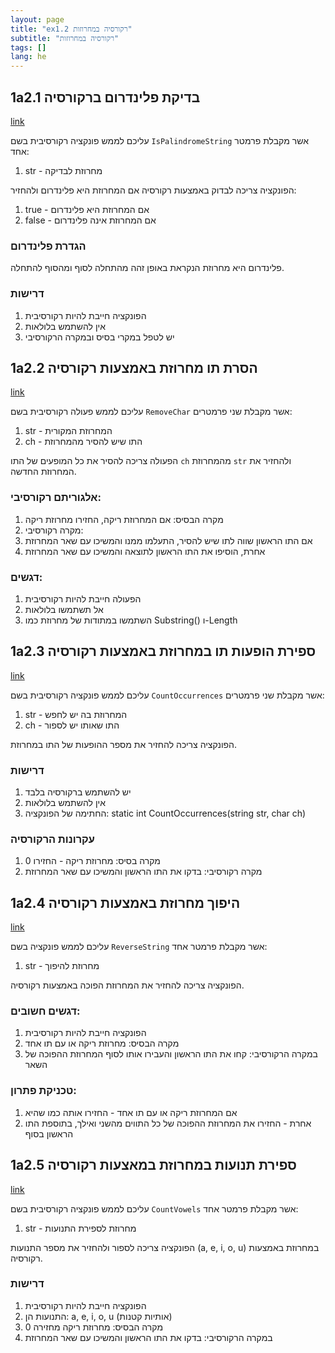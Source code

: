 ```yaml
---
layout: page
title: "ex1.2 רקורסיה במחרוזות"
subtitle: "רקורסיה במחרוזות"
tags: []
lang: he
---
```



## 1a2.1 בדיקת פלינדרום ברקורסיה
[link](https://stacks.co.il/console/classroom/cE8hnVaSTt/review/csharp-icMXxw231EF0zDp)

עליכם לממש פונקציה רקורסיבית בשם `IsPalindromeString` אשר מקבלת פרמטר אחד:

1. str - מחרוזת לבדיקה

הפונקציה צריכה לבדוק באמצעות רקורסיה אם המחרוזת היא פלינדרום ולהחזיר:

1. true - אם המחרוזת היא פלינדרום
2. false - אם המחרוזת אינה פלינדרום

### הגדרת פלינדרום

פלינדרום היא מחרוזת הנקראת באופן זהה מהתחלה לסוף ומהסוף להתחלה.

### דרישות

1. הפונקציה חייבת להיות רקורסיבית
2. אין להשתמש בלולאות
3. יש לטפל במקרי בסיס ובמקרה הרקורסיבי


## 1a2.2 הסרת תו מחרוזת באמצעות רקורסיה
[link](https://stacks.co.il/console/classroom/cE8hnVaSTt/review/csharp-Je7bESS9RG1tAxJ)

עליכם לממש פעולה רקורסיבית בשם `RemoveChar` אשר מקבלת שני פרמטרים:

1. str - המחרוזת המקורית
2. ch - התו שיש להסיר מהמחרוזת

הפעולה צריכה להסיר את כל המופעים של התו `ch` מהמחרוזת `str` ולהחזיר את המחרוזת החדשה.

### אלגוריתם רקורסיבי:

1. מקרה הבסיס: אם המחרוזת ריקה, החזירו מחרוזת ריקה
2. מקרה רקורסיבי:
3. אם התו הראשון שווה לתו שיש להסיר, התעלמו ממנו והמשיכו עם שאר המחרוזת
4. אחרת, הוסיפו את התו הראשון לתוצאה והמשיכו עם שאר המחרוזת

### דגשים:

1. הפעולה חייבת להיות רקורסיבית
2. אל תשתמשו בלולאות
3. השתמשו במתודות של מחרוזת כמו Substring() ו-Length


## 1a2.3 ספירת הופעות תו במחרוזת באמצעות רקורסיה
[link](https://stacks.co.il/console/classroom/cE8hnVaSTt/review/csharp-h2BLL1187mR7Zjf)

עליכם לממש פונקציה רקורסיבית בשם `CountOccurrences` אשר מקבלת שני פרמטרים:

1. str - המחרוזת בה יש לחפש
2. ch - התו שאותו יש לספור

הפונקציה צריכה להחזיר את מספר ההופעות של התו במחרוזת.

### דרישות

1. יש להשתמש ברקורסיה בלבד
2. אין להשתמש בלולאות
3. החתימה של הפונקציה: static int CountOccurrences(string str, char ch)

### עקרונות הרקורסיה

1. מקרה בסיס: מחרוזת ריקה - החזירו 0
2. מקרה רקורסיבי: בדקו את התו הראשון והמשיכו עם שאר המחרוזת



## 1a2.4 היפוך מחרוזת באמצעות רקורסיה
[link](https://stacks.co.il/console/classroom/cE8hnVaSTt/review/csharp-PjQHeGNrPo2cXmr)

עליכם לממש פונקציה בשם `ReverseString` אשר מקבלת פרמטר אחד:

1. str - מחרוזת להיפוך

הפונקציה צריכה להחזיר את המחרוזת הפוכה באמצעות רקורסיה.

### דגשים חשובים:

1. הפונקציה חייבת להיות רקורסיבית
2. מקרה הבסיס: מחרוזת ריקה או עם תו אחד
3. במקרה הרקורסיבי: קחו את התו הראשון והעבירו אותו לסוף המחרוזת ההפוכה של השאר

### טכניקת פתרון:

1. אם המחרוזת ריקה או עם תו אחד - החזירו אותה כמו שהיא
2. אחרת - החזירו את המחרוזת ההפוכה של כל התווים מהשני ואילך, בתוספת התו הראשון בסוף


## 1a2.5 ספירת תנועות במחרוזת במאצעות רקורסיה
[link](https://stacks.co.il/console/classroom/cE8hnVaSTt/review/csharp-YXNHwiL9PHma4Yu)

עליכם לממש פונקציה רקורסיבית בשם `CountVowels` אשר מקבלת פרמטר אחד:

1. str - מחרוזת לספירת התנועות

הפונקציה צריכה לספור ולהחזיר את מספר התנועות (a, e, i, o, u) במחרוזת באמצעות רקורסיה.

### דרישות

1. הפונקציה חייבת להיות רקורסיבית
2. התנועות הן: a, e, i, o, u (אותיות קטנות)
3. מקרה הבסיס: מחרוזת ריקה מחזירה 0
4. במקרה הרקורסיבי: בדקו את התו הראשון והמשיכו עם שאר המחרוזת


